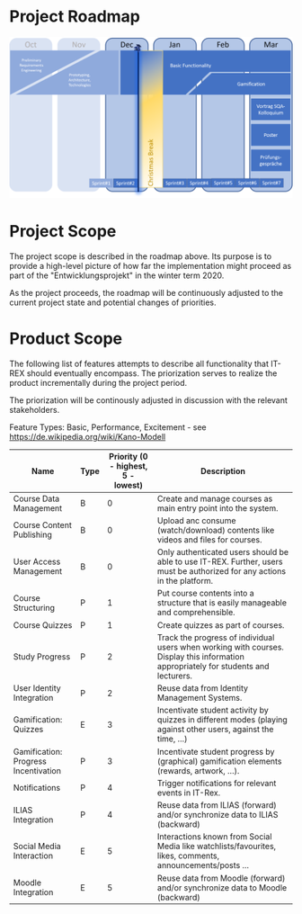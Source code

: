# Project Roadmap

![IT-Rex Roadmap](./../newsletter/graphix/roadmap_current.png)

# Project Scope

The project scope is described in the roadmap above. Its purpose is to provide a high-level picture of how far the implementation might proceed as part of the "Entwicklungsprojekt" in the winter term 2020.

As the project proceeds, the roadmap will be continuously adjusted to the current project state and potential changes of priorities.

# Product Scope

The following list of features attempts to describe all functionality that IT-REX should eventually encompass. The priorization serves to realize the product incrementally during the project period.

The priorization will be continously adjusted in discussion with the relevant stakeholders.

Feature Types: Basic, Performance, Excitement - see https://de.wikipedia.org/wiki/Kano-Modell

 |  Name | Type | Priority (0 - highest, 5 - lowest) | Description | 
 |---|---|---|---|
 |  Course Data Management | B | 0 | Create and manage courses as main entry point into the system. | 
 |  Course Content Publishing | B | 0 | Upload anc consume (watch/download) contents like videos and files for courses. | 
 |  User Access Management | B | 0 | Only authenticated users should be able to use IT-REX. Further, users must be authorized for any actions in the platform.  | 
 |  Course Structuring | P | 1 | Put course contents into a structure that is easily manageable and comprehensible. | 
 |  Course Quizzes | P | 1 | Create quizzes as part of courses. | 
 |  Study Progress | P | 2 | Track the progress of individual users when working with courses. Display this information appropriately for students and lecturers. | 
 |  User Identity Integration | P | 2 | Reuse data from Identity Management Systems. | 
 |  Gamification: Quizzes | E | 3 | Incentivate student activity by quizzes in different modes (playing against other users, against the time, …) | 
 |  Gamification: Progress Incentivation | P | 3 | Incentivate student progress by (graphical) gamification elements (rewards, artwork, …). | 
 |  Notifications | P | 4 | Trigger notifications for relevant events in IT-Rex. | 
 |  ILIAS Integration | P | 4 | Reuse data from ILIAS (forward) and/or synchronize data to ILIAS (backward) | 
 |  Social Media Interaction | E | 5 | Interactions known from Social Media like watchlists/favourites, likes, comments, announcements/posts … | 
 |  Moodle Integration | E | 5 | Reuse data from Moodle (forward) and/or synchronize data to Moodle (backward) | 
